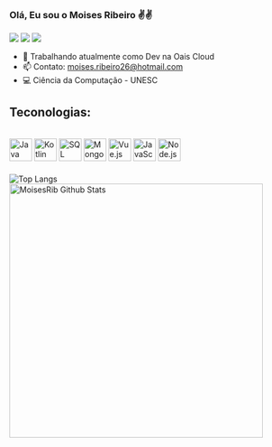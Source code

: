 
### Olá, Eu sou o Moises Ribeiro ✌️✌️

<a href="https://www.linkedin.com/in/moises-ribeiro-539466227" target="_blank"><img src="https://img.shields.io/badge/LinkedIn-0077B5?style=for-the-badge&logo=linkedin&logoColor=white" target="_blank"></a>
<a href="https://www.instagram.com/moises.soyzs" target="_blank"><img src="https://img.shields.io/badge/Instagram-E4405F?style=for-the-badge&logo=instagram&logoColor=white" target="_blank"></a>
<a href="mailto:moises.ribeiro26@hotmail.com" target="_blank"><img src="https://img.shields.io/badge/Gmail-D14836?style=for-the-badge&logo=gmail&logoColor=white" target="_blank"></a>

- 🔭 Trabalhando atualmente como Dev na Oais Cloud
- 📫 Contato: moises.ribeiro26@hotmail.com
- 💻 Ciência da Computação - UNESC

## Teconologias:

<div style="display: inline_block"><br/>
    <img align="center" alt="Java" src="https://cdn.jsdelivr.net/gh/devicons/devicon/icons/java/java-original.svg" width="40" height="40"/>
    <img align="center" alt="Kotlin" src="https://cdn.jsdelivr.net/gh/devicons/devicon/icons/kotlin/kotlin-original.svg" width="40" height="40"/>
    <img align="center" alt="SQL" src="https://cdn.jsdelivr.net/gh/devicons/devicon/icons/sqlite/sqlite-original.svg" width="40" height="40"/>
    <img align="center" alt="MongoDB" src="https://cdn.jsdelivr.net/gh/devicons/devicon/icons/mongodb/mongodb-original.svg" width="40" height="40"/>
    <img align="center" alt="Vue.js" src="https://cdn.jsdelivr.net/gh/devicons/devicon/icons/vuejs/vuejs-original.svg" width="40" height="40"/>
    <img align="center" alt="JavaScript" src="https://cdn.jsdelivr.net/gh/devicons/devicon/icons/javascript/javascript-original.svg" width="40" height="40"/>
    <img align="center" alt="Node.js" src="https://cdn.jsdelivr.net/gh/devicons/devicon/icons/nodejs/nodejs-original.svg" width="40" height="40"/>
</div>

</div>

###
![Top Langs](https://github-readme-stats.vercel.app/api/top-langs/?username=MoisesRib&theme=dark&layout=compact)
<img align="left" width="450px" alt="MoisesRib Github Stats" src="https://github-readme-stats.vercel.app/api?username=MoisesRib&theme=dark&show_icons=true&hide_border=true" />

